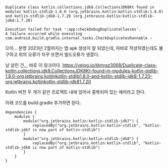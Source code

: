 ```
Duplicate class kotlin.collections.jdk8.CollectionsJDK8Kt found in modules kotlin-stdlib-1.8.0 (org.jetbrains.kotlin:kotlin-stdlib:1.8.0) and kotlin-stdlib-jdk8-1.7.20 (org.jetbrains.kotlin:kotlin-stdlib-jdk8:1.7.20)
```
```
Execution failed for task ':app:checkDebugDuplicateClasses'.
A failure occurred while executing com.android.build.gradle.internal.tasks.CheckDuplicatesRunnable ~
```

으아... 분명 2023년 2월까지는 앱 apk 생성이 잘 되었는데,
자바로 작성하였는데도 불구하고 위의 오류가 자꾸 뜨면서 빌드오류가 생겼다.

날 살린 건,,, 바로 이 링크이다.
https://velog.io/@mraz3068/Duplicate-class-kotlin.collections.jdk8.CollectionsJDK8Kt-found-in-modules-kotlin-stdlib-1.8.0-org.jetbrains.kotlinkotlin-stdlib1.8.0-and-kotlin-stdlib-jdk8-1.7.20-org.jetbrains.kotlinkotlin-stdlib-jdk81.7.20

Kotlin 버전 두 개가 같은 프로젝트 내에 있어서 중복되어 있는 에러라고 한다.

아래 코드를 build.gradle 추가하면 된다.

```
dependencies {
    modules {
        module("org.jetbrains.kotlin:kotlin-stdlib-jdk7") {
            replacedBy("org.jetbrains.kotlin:kotlin-stdlib", "kotlin-stdlib-jdk7 is now part of kotlin-stdlib")
        }
        module("org.jetbrains.kotlin:kotlin-stdlib-jdk8") {
            replacedBy("org.jetbrains.kotlin:kotlin-stdlib", "kotlin-stdlib-jdk8 is now part of kotlin-stdlib")
        }
    }
}
```
